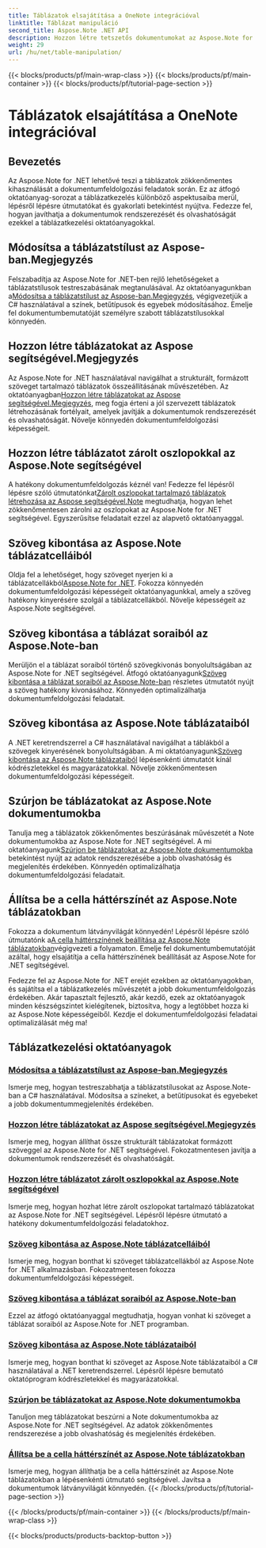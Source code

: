 ```yaml
---
title: Táblázatok elsajátítása a OneNote integrációval
linktitle: Táblázat manipuláció
second_title: Aspose.Note .NET API
description: Hozzon létre tetszetős dokumentumokat az Aspose.Note for .NET segítségével! Fedezze fel a táblázatkezeléssel kapcsolatos oktatóanyagokat – stílusok módosítása, táblázatok összeállítása, szöveg kibontása stb.
weight: 29
url: /hu/net/table-manipulation/
---
```


{{< blocks/products/pf/main-wrap-class >}}
{{< blocks/products/pf/main-container >}}
{{< blocks/products/pf/tutorial-page-section >}}

# Táblázatok elsajátítása a OneNote integrációval


## Bevezetés

Az Aspose.Note for .NET lehetővé teszi a táblázatok zökkenőmentes kihasználását a dokumentumfeldolgozási feladatok során. Ez az átfogó oktatóanyag-sorozat a táblázatkezelés különböző aspektusaiba merül, lépésről lépésre útmutatókat és gyakorlati betekintést nyújtva. Fedezze fel, hogyan javíthatja a dokumentumok rendszerezését és olvashatóságát ezekkel a táblázatkezelési oktatóanyagokkal.

## Módosítsa a táblázatstílust az Aspose-ban.Megjegyzés

 Felszabadítja az Aspose.Note for .NET-ben rejlő lehetőségeket a táblázatstílusok testreszabásának megtanulásával. Az oktatóanyagunkban a[Módosítsa a táblázatstílust az Aspose-ban.Megjegyzés](./change-table-style/), végigvezetjük a C# használatával a színek, betűtípusok és egyebek módosításához. Emelje fel dokumentumbemutatóját személyre szabott táblázatstílusokkal könnyedén.

## Hozzon létre táblázatokat az Aspose segítségével.Megjegyzés

 Az Aspose.Note for .NET használatával navigálhat a strukturált, formázott szöveget tartalmazó táblázatok összeállításának művészetében. Az oktatóanyagban[Hozzon létre táblázatokat az Aspose segítségével.Megjegyzés](./compose-tables/), meg fogja érteni a jól szervezett táblázatok létrehozásának fortélyait, amelyek javítják a dokumentumok rendszerezését és olvashatóságát. Növelje könnyedén dokumentumfeldolgozási képességeit.

## Hozzon létre táblázatot zárolt oszlopokkal az Aspose.Note segítségével

 A hatékony dokumentumfeldolgozás kéznél van! Fedezze fel lépésről lépésre szóló útmutatónkat[Zárolt oszlopokat tartalmazó táblázatok létrehozása az Aspose segítségével.Note](./create-table-locked-columns/) megtudhatja, hogyan lehet zökkenőmentesen zárolni az oszlopokat az Aspose.Note for .NET segítségével. Egyszerűsítse feladatait ezzel az alapvető oktatóanyaggal.

## Szöveg kibontása az Aspose.Note táblázatcelláiból

 Oldja fel a lehetőséget, hogy szöveget nyerjen ki a táblázatcellákból[Aspose.Note for .NET](./extract-text-cell/). Fokozza könnyedén dokumentumfeldolgozási képességeit oktatóanyagunkkal, amely a szöveg hatékony kinyerésére szolgál a táblázatcellákból. Növelje képességeit az Aspose.Note segítségével.

## Szöveg kibontása a táblázat soraiból az Aspose.Note-ban

Merüljön el a táblázat soraiból történő szövegkivonás bonyolultságában az Aspose.Note for .NET segítségével. Átfogó oktatóanyagunk[Szöveg kibontása a táblázat soraiból az Aspose.Note-ban](./extract-text-row/) részletes útmutatót nyújt a szöveg hatékony kivonásához. Könnyedén optimalizálhatja dokumentumfeldolgozási feladatait.

## Szöveg kibontása az Aspose.Note táblázataiból

 A .NET keretrendszerrel a C# használatával navigálhat a táblákból a szövegek kinyerésének bonyolultságában. A mi oktatóanyagunk[Szöveg kibontása az Aspose.Note táblázataiból](./extract-text-table/) lépésenkénti útmutatót kínál kódrészletekkel és magyarázatokkal. Növelje zökkenőmentesen dokumentumfeldolgozási képességeit.

## Szúrjon be táblázatokat az Aspose.Note dokumentumokba

 Tanulja meg a táblázatok zökkenőmentes beszúrásának művészetét a Note dokumentumokba az Aspose.Note for .NET segítségével. A mi oktatóanyagunk[Szúrjon be táblázatokat az Aspose.Note dokumentumokba](./insert-tables/) betekintést nyújt az adatok rendszerezésébe a jobb olvashatóság és megjelenítés érdekében. Könnyedén optimalizálhatja dokumentumfeldolgozási feladatait.

## Állítsa be a cella háttérszínét az Aspose.Note táblázatokban

 Fokozza a dokumentum látványvilágát könnyedén! Lépésről lépésre szóló útmutatónk a[A cella háttérszínének beállítása az Aspose.Note táblázatokban](./set-cell-background-color/)végigvezeti a folyamaton. Emelje fel dokumentumbemutatóját azáltal, hogy elsajátítja a cella háttérszínének beállítását az Aspose.Note for .NET segítségével.

Fedezze fel az Aspose.Note for .NET erejét ezekben az oktatóanyagokban, és sajátítsa el a táblázatkezelés művészetét a jobb dokumentumfeldolgozás érdekében. Akár tapasztalt fejlesztő, akár kezdő, ezek az oktatóanyagok minden készségszintet kielégítenek, biztosítva, hogy a legtöbbet hozza ki az Aspose.Note képességeiből. Kezdje el dokumentumfeldolgozási feladatai optimalizálását még ma!
## Táblázatkezelési oktatóanyagok
### [Módosítsa a táblázatstílust az Aspose-ban.Megjegyzés](./change-table-style/)
Ismerje meg, hogyan testreszabhatja a táblázatstílusokat az Aspose.Note-ban a C# használatával. Módosítsa a színeket, a betűtípusokat és egyebeket a jobb dokumentummegjelenítés érdekében.
### [Hozzon létre táblázatokat az Aspose segítségével.Megjegyzés](./compose-tables/)
Ismerje meg, hogyan állíthat össze strukturált táblázatokat formázott szöveggel az Aspose.Note for .NET segítségével. Fokozatmentesen javítja a dokumentumok rendszerezését és olvashatóságát.
### [Hozzon létre táblázatot zárolt oszlopokkal az Aspose.Note segítségével](./create-table-locked-columns/)
Ismerje meg, hogyan hozhat létre zárolt oszlopokat tartalmazó táblázatokat az Aspose.Note for .NET segítségével. Lépésről lépésre útmutató a hatékony dokumentumfeldolgozási feladatokhoz.
### [Szöveg kibontása az Aspose.Note táblázatcelláiból](./extract-text-cell/)
Ismerje meg, hogyan bonthat ki szöveget táblázatcellákból az Aspose.Note for .NET alkalmazásban. Fokozatmentesen fokozza dokumentumfeldolgozási képességeit.
### [Szöveg kibontása a táblázat soraiból az Aspose.Note-ban](./extract-text-row/)
Ezzel az átfogó oktatóanyaggal megtudhatja, hogyan vonhat ki szöveget a táblázat soraiból az Aspose.Note for .NET programban.
### [Szöveg kibontása az Aspose.Note táblázataiból](./extract-text-table/)
Ismerje meg, hogyan bonthat ki szöveget az Aspose.Note táblázataiból a C# használatával a .NET keretrendszerrel. Lépésről lépésre bemutató oktatóprogram kódrészletekkel és magyarázatokkal.
### [Szúrjon be táblázatokat az Aspose.Note dokumentumokba](./insert-tables/)
Tanuljon meg táblázatokat beszúrni a Note dokumentumokba az Aspose.Note for .NET segítségével. Az adatok zökkenőmentes rendszerezése a jobb olvashatóság és megjelenítés érdekében.
### [Állítsa be a cella háttérszínét az Aspose.Note táblázatokban](./set-cell-background-color/)
Ismerje meg, hogyan állíthatja be a cella háttérszínét az Aspose.Note táblázatokban a lépésenkénti útmutató segítségével. Javítsa a dokumentumok látványvilágát könnyedén.
{{< /blocks/products/pf/tutorial-page-section >}}

{{< /blocks/products/pf/main-container >}}
{{< /blocks/products/pf/main-wrap-class >}}

{{< blocks/products/products-backtop-button >}}
